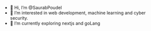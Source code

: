 - 👋 Hi, I’m @SaurabPoudel
- 👀 I’m interested in web development, machine learning and cyber security.
- 🌱 I’m currently exploring nextjs and goLang

<!---
SaurabPoudel/SaurabPoudel is a ✨ special ✨ repository because its `README.md` (this file) appears on your GitHub profile.
You can click the Preview link to take a look at your changes.
--->
